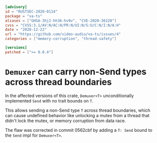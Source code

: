 ```toml
[advisory]
id = "RUSTSEC-2020-0114"
package = "va-ts"
aliases = ["GHSA-3hj2-hh36-hv9v", "CVE-2020-36220"]
cvss = "CVSS:3.1/AV:N/AC:H/PR:N/UI:N/S:U/C:N/I:N/A:H"
date = "2020-12-22"
url = "https://github.com/video-audio/va-ts/issues/4"
categories = ["memory-corruption", "thread-safety"]

[versions]
patched = [">= 0.0.4"]
```

# `Demuxer` can carry non-Send types across thread boundaries

In the affected versions of this crate, `Demuxer<T>` unconditionally implemented `Send` with no trait bounds on `T`.

This allows sending a non-Send type `T` across thread boundaries, which can cause undefined behavior like unlocking a mutex from a thread that didn't lock the mutex, or memory corruption from data race.

The flaw was corrected in commit 0562cbf by adding a `T: Send` bound to the `Send` impl for `Demuxer<T>`.
